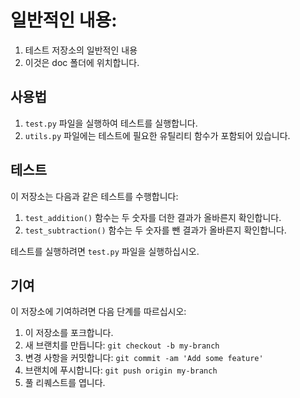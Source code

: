 # 일반적인 내용:
1. 테스트 저장소의 일반적인 내용
2. 이것은 doc 폴더에 위치합니다.

<!-- 이 파일은 번역하지 마세요. -->

## 사용법

1. `test.py` 파일을 실행하여 테스트를 실행합니다.
2. `utils.py` 파일에는 테스트에 필요한 유틸리티 함수가 포함되어 있습니다.

## 테스트

이 저장소는 다음과 같은 테스트를 수행합니다:

1. `test_addition()` 함수는 두 숫자를 더한 결과가 올바른지 확인합니다.
2. `test_subtraction()` 함수는 두 숫자를 뺀 결과가 올바른지 확인합니다.

테스트를 실행하려면 `test.py` 파일을 실행하십시오.

## 기여

이 저장소에 기여하려면 다음 단계를 따르십시오:

1. 이 저장소를 포크합니다.
2. 새 브랜치를 만듭니다: `git checkout -b my-branch`
3. 변경 사항을 커밋합니다: `git commit -am 'Add some feature'`
4. 브랜치에 푸시합니다: `git push origin my-branch`
5. 풀 리퀘스트를 엽니다.
